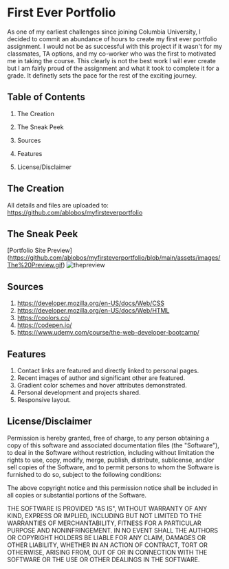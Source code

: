 
# First Ever Portfolio

As one of my earliest challenges since joining Columbia University, I decided to commit an abundance of hours to create my first ever portfolio assignment. I would not be as successful with this project if it wasn't for my classmates, TA options, and my co-worker who was the first to motivated me in taking the course. This clearly is not the best work I will ever create but I am fairly proud of the assignment and what it took to complete it for a grade. It definetly sets the pace for the rest of the exciting journey. 


## Table of Contents
1. The Creation

2. The Sneak Peek

3. Sources

4. Features

5. License/Disclaimer

## The Creation
All details and files are uploaded to: https://github.com/ablobos/myfirsteverportfolio
## The Sneak Peek

[Portfolio Site Preview] (https://github.com/ablobos/myfirsteverportfolio/blob/main/assets/images/The%20Preview.gif)
![thepreview](https://user-images.githubusercontent.com/117130907/202604146-dd56828b-5193-4b85-9dcc-04b97e4475dc.gif)


## Sources
1. https://developer.mozilla.org/en-US/docs/Web/CSS
2. https://developer.mozilla.org/en-US/docs/Web/HTML
3. https://coolors.co/
4. https://codepen.io/
5. https://www.udemy.com/course/the-web-developer-bootcamp/

## Features
1. Contact links are featured and directly linked to personal pages.
2. Recent images of author and significant other are featured.
3. Gradient color schemes and hover attributes demonstrated.
4. Personal development and projects shared.
5. Responsive layout.
## License/Disclaimer

Permission is hereby granted, free of charge, to any person obtaining a copy of this software and associated documentation files (the "Software"), to deal in the Software without restriction, including without limitation the rights to use, copy, modify, merge, publish, distribute, sublicense, and/or sell copies of the Software, and to permit persons to whom the Software is furnished to do so, subject to the following conditions:

The above copyright notice and this permission notice shall be included in all copies or substantial portions of the Software.

THE SOFTWARE IS PROVIDED "AS IS", WITHOUT WARRANTY OF ANY KIND, EXPRESS OR IMPLIED, INCLUDING BUT NOT LIMITED TO THE WARRANTIES OF MERCHANTABILITY, FITNESS FOR A PARTICULAR PURPOSE AND NONINFRINGEMENT. IN NO EVENT SHALL THE AUTHORS OR COPYRIGHT HOLDERS BE LIABLE FOR ANY CLAIM, DAMAGES OR OTHER LIABILITY, WHETHER IN AN ACTION OF CONTRACT, TORT OR OTHERWISE, ARISING FROM, OUT OF OR IN CONNECTION WITH THE SOFTWARE OR THE USE OR OTHER DEALINGS IN THE SOFTWARE.

